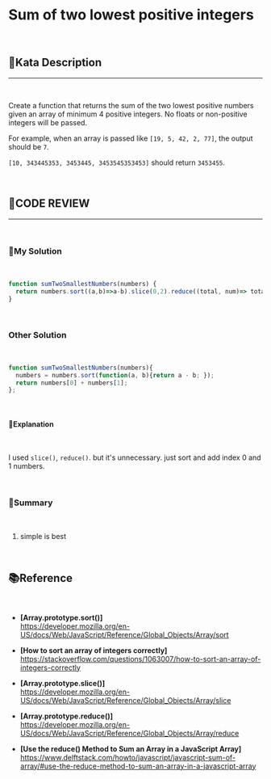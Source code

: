# Sum of two lowest positive integers

<br/>

## **📝Kata Description**
***

<br/>

Create a function that returns the sum of the two lowest positive numbers given an array of minimum 4 positive integers. No floats or non-positive integers will be passed.

For example, when an array is passed like `[19, 5, 42, 2, 77]`, the output should be `7`.

`[10, 343445353, 3453445, 3453545353453]` should return `3453455`.

<br/>

## **🧐CODE REVIEW**
***

<br/>

### **🧾My Solution**

<br/>

```javascript
function sumTwoSmallestNumbers(numbers) {  
  return numbers.sort((a,b)=>a-b).slice(0,2).reduce((total, num)=> total+num);
}
```

<br/>

### **Other Solution**

<br/>

```javascript
function sumTwoSmallestNumbers(numbers){  
  numbers = numbers.sort(function(a, b){return a - b; });
  return numbers[0] + numbers[1];
};
```

<br/>

#### **📝Explanation**

<br/>

I used `slice()`, `reduce()`. but it's unnecessary.
just sort and add index 0 and 1 numbers.

<br/>

### **🔖Summary**

<br/>

1. simple is best

<br/>

## **📚Reference**

<br/>

- **[Array.prototype.sort()]**<br/>
https://developer.mozilla.org/en-US/docs/Web/JavaScript/Reference/Global_Objects/Array/sort

- **[How to sort an array of integers correctly]**<br/>
https://stackoverflow.com/questions/1063007/how-to-sort-an-array-of-integers-correctly

- **[Array.prototype.slice()]**<br/>
https://developer.mozilla.org/en-US/docs/Web/JavaScript/Reference/Global_Objects/Array/slice

- **[Array.prototype.reduce()]**<br/>
https://developer.mozilla.org/en-US/docs/Web/JavaScript/Reference/Global_Objects/Array/reduce

- **[Use the reduce() Method to Sum an Array in a JavaScript Array]**<br/>
https://www.delftstack.com/howto/javascript/javascript-sum-of-array/#use-the-reduce-method-to-sum-an-array-in-a-javascript-array